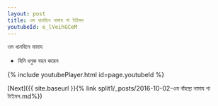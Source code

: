```yaml
---
layout: post
title: ওম ধানবিনে নামায গা টাইমস
youtubeId: e_lVeihGCeM
---
```

 
 
 ওম ধানবিনে নামায  
 
 -  যিনি ধনুক বহন করেন 
 
  
 
  
 
 
 
 
 
 


{% include youtubePlayer.html id=page.youtubeId %}
 
[Next]({{ site.baseurl }}{% link  split1/_posts/2016-10-02-ওম বাঁহস্থ্য নামায গা টাইমস.md%})
 
